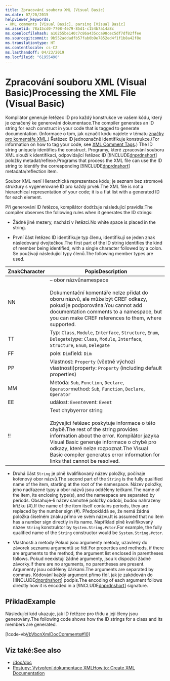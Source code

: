 ```yaml
---
title: Zpracování souboru XML (Visual Basic)
ms.date: 07/20/2015
helpviewer_keywords:
- XML comments [Visual Basic], parsing [Visual Basic]
ms.assetid: 78a15cd0-7708-4e79-85d1-c154b7a14a8c
ms.openlocfilehash: a10255be140c7c86a435cca98cec5df7df82ffee
ms.sourcegitcommit: 9b552addadfb57fab0b9e7852ed4f1f1b8a42f8e
ms.translationtype: HT
ms.contentlocale: cs-CZ
ms.lasthandoff: 04/23/2019
ms.locfileid: "61955490"
---
```

# <a name="processing-the-xml-file-visual-basic"></a><span data-ttu-id="9dcd2-102">Zpracování souboru XML (Visual Basic)</span><span class="sxs-lookup"><span data-stu-id="9dcd2-102">Processing the XML File (Visual Basic)</span></span>
<span data-ttu-id="9dcd2-103">Kompilátor generuje řetězec ID pro každý konstrukce ve vašem kódu, který je označený ke generování dokumentace.</span><span class="sxs-lookup"><span data-stu-id="9dcd2-103">The compiler generates an ID string for each construct in your code that is tagged to generate documentation.</span></span> <span data-ttu-id="9dcd2-104">(Informace o tom, jak označit kódu najdete v tématu [značky pro komentáře XML](../../../visual-basic/language-reference/xmldoc/index.md).) Řetězec ID jednoznačně identifikuje konstrukce.</span><span class="sxs-lookup"><span data-stu-id="9dcd2-104">(For information on how to tag your code, see [XML Comment Tags](../../../visual-basic/language-reference/xmldoc/index.md).) The ID string uniquely identifies the construct.</span></span> <span data-ttu-id="9dcd2-105">Programy, které zpracování souboru XML slouží k identifikaci, odpovídající řetězec ID [!INCLUDE[dnprdnshort](~/includes/dnprdnshort-md.md)] položky metadat/reflexe.</span><span class="sxs-lookup"><span data-stu-id="9dcd2-105">Programs that process the XML file can use the ID string to identify the corresponding [!INCLUDE[dnprdnshort](~/includes/dnprdnshort-md.md)] metadata/reflection item.</span></span>  
  
 <span data-ttu-id="9dcd2-106">Soubor XML není Hierarchická reprezentace kódu; je seznam bez stromové struktury s vygenerované ID pro každý prvek.</span><span class="sxs-lookup"><span data-stu-id="9dcd2-106">The XML file is not a hierarchical representation of your code; it is a flat list with a generated ID for each element.</span></span>  
  
 <span data-ttu-id="9dcd2-107">Při generování ID řetězce, kompilátor dodržuje následující pravidla:</span><span class="sxs-lookup"><span data-stu-id="9dcd2-107">The compiler observes the following rules when it generates the ID strings:</span></span>  
  
- <span data-ttu-id="9dcd2-108">Žádné jiné mezery, nachází v řetězci.</span><span class="sxs-lookup"><span data-stu-id="9dcd2-108">No white space is placed in the string.</span></span>  
  
- <span data-ttu-id="9dcd2-109">První část řetězec ID identifikuje typ členu, identifikují se jeden znak následovaný dvojtečkou.</span><span class="sxs-lookup"><span data-stu-id="9dcd2-109">The first part of the ID string identifies the kind of member being identified, with a single character followed by a colon.</span></span> <span data-ttu-id="9dcd2-110">Se používají následující typy členů.</span><span class="sxs-lookup"><span data-stu-id="9dcd2-110">The following member types are used.</span></span>  
  
|<span data-ttu-id="9dcd2-111">Znak</span><span class="sxs-lookup"><span data-stu-id="9dcd2-111">Character</span></span>|<span data-ttu-id="9dcd2-112">Popis</span><span class="sxs-lookup"><span data-stu-id="9dcd2-112">Description</span></span>|  
|---|---|  
|<span data-ttu-id="9dcd2-113">N</span><span class="sxs-lookup"><span data-stu-id="9dcd2-113">N</span></span>|<span data-ttu-id="9dcd2-114">– obor názvů</span><span class="sxs-lookup"><span data-stu-id="9dcd2-114">namespace</span></span><br /><br /> <span data-ttu-id="9dcd2-115">Dokumentační komentáře nelze přidat do oboru názvů, ale může být CREF odkazy, pokud je podporována.</span><span class="sxs-lookup"><span data-stu-id="9dcd2-115">You cannot add documentation comments to a namespace, but you can make CREF references to them, where supported.</span></span>|  
|<span data-ttu-id="9dcd2-116">T</span><span class="sxs-lookup"><span data-stu-id="9dcd2-116">T</span></span>|<span data-ttu-id="9dcd2-117">Typ: `Class`, `Module`, `Interface`, `Structure`, `Enum`, `Delegate`</span><span class="sxs-lookup"><span data-stu-id="9dcd2-117">type: `Class`, `Module`, `Interface`, `Structure`, `Enum`, `Delegate`</span></span>|  
|<span data-ttu-id="9dcd2-118">F</span><span class="sxs-lookup"><span data-stu-id="9dcd2-118">F</span></span>|<span data-ttu-id="9dcd2-119">pole: `Dim`</span><span class="sxs-lookup"><span data-stu-id="9dcd2-119">field: `Dim`</span></span>|  
|<span data-ttu-id="9dcd2-120">P</span><span class="sxs-lookup"><span data-stu-id="9dcd2-120">P</span></span>|<span data-ttu-id="9dcd2-121">Vlastnost: `Property` (včetně výchozí vlastnosti)</span><span class="sxs-lookup"><span data-stu-id="9dcd2-121">property: `Property` (including default properties)</span></span>|  
|<span data-ttu-id="9dcd2-122">M</span><span class="sxs-lookup"><span data-stu-id="9dcd2-122">M</span></span>|<span data-ttu-id="9dcd2-123">Metoda: `Sub`, `Function`, `Declare`, `Operator`</span><span class="sxs-lookup"><span data-stu-id="9dcd2-123">method: `Sub`, `Function`, `Declare`, `Operator`</span></span>|  
|<span data-ttu-id="9dcd2-124">E</span><span class="sxs-lookup"><span data-stu-id="9dcd2-124">E</span></span>|<span data-ttu-id="9dcd2-125">událost: `Event`</span><span class="sxs-lookup"><span data-stu-id="9dcd2-125">event: `Event`</span></span>|  
|<span data-ttu-id="9dcd2-126">!</span><span class="sxs-lookup"><span data-stu-id="9dcd2-126">!</span></span>|<span data-ttu-id="9dcd2-127">Text chyby</span><span class="sxs-lookup"><span data-stu-id="9dcd2-127">error string</span></span><br /><br /> <span data-ttu-id="9dcd2-128">Zbývající řetězec poskytuje informace o této chybě.</span><span class="sxs-lookup"><span data-stu-id="9dcd2-128">The rest of the string provides information about the error.</span></span> <span data-ttu-id="9dcd2-129">Kompilátor jazyka Visual Basic generuje informace o chybě pro odkazy, které nelze rozpoznat.</span><span class="sxs-lookup"><span data-stu-id="9dcd2-129">The Visual Basic compiler generates error information for links that cannot be resolved.</span></span>|  
  
- <span data-ttu-id="9dcd2-130">Druhá část `String` je plně kvalifikovaný název položky, počínaje kořenový obor názvů.</span><span class="sxs-lookup"><span data-stu-id="9dcd2-130">The second part of the `String` is the fully qualified name of the item, starting at the root of the namespace.</span></span> <span data-ttu-id="9dcd2-131">Název položky, jeho nadřazené typy a obor názvů jsou odděleny tečkami.</span><span class="sxs-lookup"><span data-stu-id="9dcd2-131">The name of the item, its enclosing type(s), and the namespace are separated by periods.</span></span> <span data-ttu-id="9dcd2-132">Obsahuje-li název samotné položky období, budou nahrazeny křížku (#).</span><span class="sxs-lookup"><span data-stu-id="9dcd2-132">If the name of the item itself contains periods, they are replaced by the number sign (#).</span></span> <span data-ttu-id="9dcd2-133">Předpokládá se, že nemá žádná položka číselném znaku přímo ve svém názvu.</span><span class="sxs-lookup"><span data-stu-id="9dcd2-133">It is assumed that no item has a number sign directly in its name.</span></span> <span data-ttu-id="9dcd2-134">Například plně kvalifikovaný název `String` konstruktor by `System.String.#ctor`.</span><span class="sxs-lookup"><span data-stu-id="9dcd2-134">For example, the fully qualified name of the `String` constructor would be `System.String.#ctor`.</span></span>  
  
- <span data-ttu-id="9dcd2-135">Vlastnosti a metody Pokud jsou argumenty metody, uzavřený do závorek seznamu argumentů se řídí.</span><span class="sxs-lookup"><span data-stu-id="9dcd2-135">For properties and methods, if there are arguments to the method, the argument list enclosed in parentheses follows.</span></span> <span data-ttu-id="9dcd2-136">Pokud neexistují žádné argumenty, jsou k dispozici žádné závorky.</span><span class="sxs-lookup"><span data-stu-id="9dcd2-136">If there are no arguments, no parentheses are present.</span></span> <span data-ttu-id="9dcd2-137">Argumenty jsou odděleny čárkami.</span><span class="sxs-lookup"><span data-stu-id="9dcd2-137">The arguments are separated by commas.</span></span> <span data-ttu-id="9dcd2-138">Kódování každý argument přímo řídí, jak je zakódován do [!INCLUDE[dnprdnshort](~/includes/dnprdnshort-md.md)] podpis.</span><span class="sxs-lookup"><span data-stu-id="9dcd2-138">The encoding of each argument follows directly how it is encoded in a [!INCLUDE[dnprdnshort](~/includes/dnprdnshort-md.md)] signature.</span></span>  
  
## <a name="example"></a><span data-ttu-id="9dcd2-139">Příklad</span><span class="sxs-lookup"><span data-stu-id="9dcd2-139">Example</span></span>  
 <span data-ttu-id="9dcd2-140">Následující kód ukazuje, jak ID řetězce pro třídu a její členy jsou generovány.</span><span class="sxs-lookup"><span data-stu-id="9dcd2-140">The following code shows how the ID strings for a class and its members are generated.</span></span>  
  
 [!code-vb[VbVbcnXmlDocComments#10](~/samples/snippets/visualbasic/VS_Snippets_VBCSharp/VbVbcnXmlDocComments/VB/Class1.vb#10)]  
  
## <a name="see-also"></a><span data-ttu-id="9dcd2-141">Viz také:</span><span class="sxs-lookup"><span data-stu-id="9dcd2-141">See also</span></span>

- [<span data-ttu-id="9dcd2-142">/doc</span><span class="sxs-lookup"><span data-stu-id="9dcd2-142">/doc</span></span>](../../../visual-basic/reference/command-line-compiler/doc.md)
- [<span data-ttu-id="9dcd2-143">Postupy: Vytvoření dokumentace XML</span><span class="sxs-lookup"><span data-stu-id="9dcd2-143">How to: Create XML Documentation</span></span>](../../../visual-basic/programming-guide/program-structure/how-to-create-xml-documentation.md)
